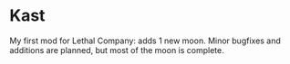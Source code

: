 # Kast
My first mod for Lethal Company: adds 1 new moon.
Minor bugfixes and additions are planned, but most of the moon is complete.
